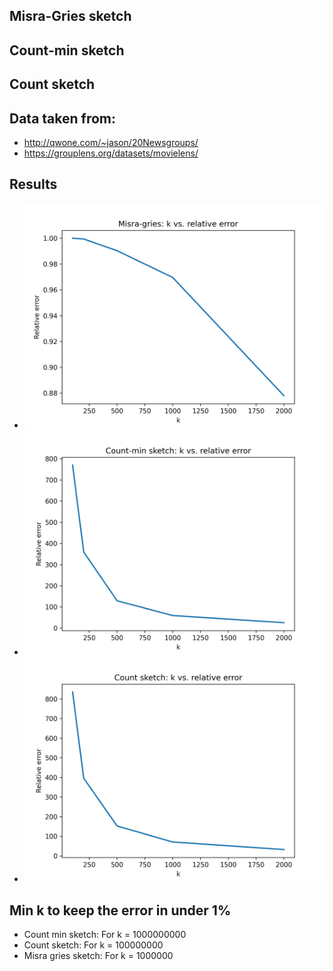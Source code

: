 ## Misra-Gries sketch

## Count-min sketch

## Count sketch

## Data taken from:

- http://qwone.com/~jason/20Newsgroups/
- https://grouplens.org/datasets/movielens/

## Results
- <img src="./plots/mg.png" width="600" />
- <img src="./plots/cm.png" width="600" />
- <img src="./plots/cs.png" width="600" />

## Min k to keep the error in under 1%
 - Count min sketch: For k = 1000000000
 - Count sketch: For k = 100000000
 - Misra gries sketch: For k = 1000000
